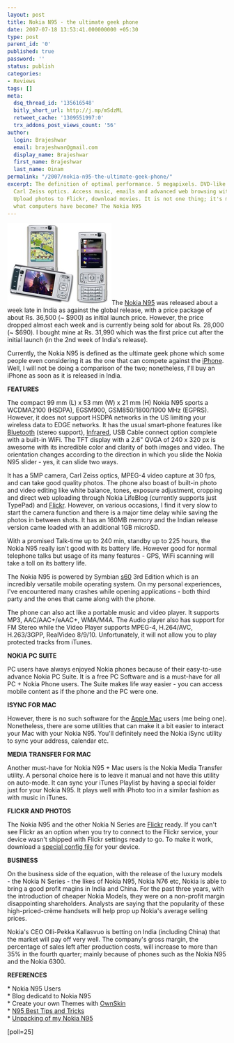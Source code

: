 ```yaml
---
layout: post
title: Nokia N95 - the ultimate geek phone
date: 2007-07-18 13:53:41.000000000 +05:30
type: post
parent_id: '0'
published: true
password: ''
status: publish
categories:
- Reviews
tags: []
meta:
  dsq_thread_id: '135616548'
  bitly_short_url: http://j.mp/mSdzML
  retweet_cache: '1309551997:0'
  trx_addons_post_views_count: '56'
author:
  login: Brajeshwar
  email: brajeshwar@gmail.com
  display_name: Brajeshwar
  first_name: Brajeshwar
  last_name: Oinam
permalink: "/2007/nokia-n95-the-ultimate-geek-phone/"
excerpt: The definition of optimal performance. 5 megapixels. DVD-like quality footage.
  Carl Zeiss optics. Access music, emails and advanced web browsing with GPS mapping.
  Upload photos to Flickr, download movies. It is not one thing; it's many. This is
  what computers have become? The Nokia N95
---
```

<p><img src="/static/2007/07/nokia-n95.jpg" alt="Nokia N95" style="border: 0 none;" />The <a href="http://www.nseries.com/products/n95/">Nokia N95</a> was released about a week late in India as against the global release, with a price package of about Rs. 36,500 (~ $900) as initial launch price. However, the price dropped almost each week and is currently being sold for about Rs. 28,000 (~ $690). I bought mine at Rs. 31,990 which was the first price cut after the initial launch (in the 2nd week of India's release).<br />
<!--more--></p>
<p>Currently, the Nokia N95 is defined as the ultimate geek phone which some people even considering it as the one that can compete against the <a href="http://www.apple.com/iphone/">iPhone</a>. Well, I will not be doing a comparison of the two; nonetheless, I'll buy an iPhone as soon as it is released in India.</p>
<p><strong>FEATURES</strong></p>
<p>The compact 99 mm (L) x 53 mm (W) x 21 mm (H) Nokia N95 sports a WCDMA2100 (HSDPA), EGSM900, GSM850/1800/1900 MHz (EGPRS). However, it does not support HSDPA networks in the US limiting your wireless data to EDGE networks. It has the usual smart-phone features like <a href="http://en.wikipedia.org/wiki/Bluetooth">Bluetooth</a> (stereo support), <a href="http://en.wikipedia.org/wiki/Infrared">Infrared</a>, USB Cable connect option complete with a built-in WiFi. The TFT display with a 2.6" QVGA of 240 x 320 px is awesome with its incredible color and clarity of both images and video. The orientation changes according to the direction in which you slide the Nokia N95 slider - yes, it can slide two ways.</p>
<p>It has a 5MP camera, Carl Zeiss optics, MPEG-4 video capture at 30 fps, and can take good quality photos.  The phone also boast of built-in photo and video editing like white balance, tones, exposure adjustment, cropping and direct web uploading through Nokia LifeBlog (currently supports just TypePad) and <a href="http://www.flickr.com/">Flickr</a>. However, on various occasions, I find it very slow to start the camera function and there is a major time delay while saving the photos in between shots. It has an 160MB memory and the Indian release version came loaded with an additional 1GB microSD.</p>
<p>With a promised Talk-time up to 240 min, standby up to 225 hours, the Nokia N95 really isn't good with its battery life. However good for normal telephone talks but usage of its many features - GPS, WiFi scanning will take a toll on its battery life.</p>
<p>The Nokia N95 is powered by Symbian <a href="http://www.s60.com/">s60</a> 3rd Edition which is an incredibly versatile mobile operating system. On my personal experiences, I've encountered many crashes while opening applications - both third party and the ones that came along with the phone.</p>
<p>The phone can also act like a portable music and video player. It supports MP3, AAC/AAC+/eAAC+, WMA/M4A. The Audio player also has support for FM Stereo while the Video Player supports MPEG-4, H.264/AVC, H.263/3GPP, RealVideo 8/9/10. Unfortunately, it will not allow you to play protected tracks from iTunes.</p>
<p><strong>NOKIA PC SUITE</strong></p>
<p>PC users have always enjoyed Nokia phones because of their easy-to-use advance Nokia PC Suite. It is a free PC Software and is a must-have for all PC + Nokia Phone users. The Suite makes life way easier - you can access mobile content as if the phone and the PC were one.</p>
<p><strong>ISYNC FOR MAC</strong></p>
<p>However, there is no such software for the <a href="http://www.apple.com/mac/">Apple Mac</a> users (me being one). Nonetheless, there are some utilities that can make it a bit easier to interact your Mac with your Nokia N95. You'll definitely need the Nokia iSync utility to sync your address, calendar etc.</p>
<p><strong>MEDIA TRANSFER FOR MAC</strong></p>
<p>Another must-have for Nokia N95 + Mac users is the Nokia Media Transfer utility. A personal choice here is to leave it manual and not have this utility on auto-mode. It can sync your iTunes Playlist by having a special folder just for your Nokia N95. It plays well with iPhoto too in a similar fashion as with music in iTunes.</p>
<p><strong>FLICKR AND PHOTOS</strong></p>
<p>The Nokia N95 and the other Nokia N Series are <a href="http://www.flickr.com/photos/brajeshwar/">Flickr</a> ready. If you can't see Flickr as an option when you try to connect to the Flickr service, your device wasn't shipped with Flickr settings ready to go. To make it work, download a <a href="http://www.flickr.com/help/nokia/#176">special config file</a> for your device.</p>
<p><strong>BUSINESS</strong></p>
<p>On the business side of the equation, with the release of the luxury models - the Nokia N Series - the likes of Nokia N95, Nokia N76 etc, Nokia is able to bring a good profit magins in India and China. For the past three years, with the introduction of cheaper Nokia Models, they were on a non-profit margin disappointing shareholders. Analysts are saying that the popularity of these high-priced-cr&egrave;me handsets will help prop up Nokia's average selling prices.</p>
<p>Nokia's CEO Olli-Pekka Kallasvuo is betting on India (including China) that the market will pay off very well. The company's gross margin, the percentage of sales left after production costs, will increase to more than 35% in the fourth quarter; mainly because of phones such as the Nokia N95 and the Nokia 6300.</p>
<p><strong>REFERENCES</strong></p>
<p>* Nokia N95 Users<br />
* Blog dedicatd to Nokia N95<br />
* Create your own Themes with <a href="http://www.ownskin.com/">OwnSkin</a><br />
* <a href="http://sjc-123.blogspot.com/">N95 Best Tips and Tricks</a><br />
* <a href="http://www.flickr.com/photos/brajeshwar/sets/72157600252132335/">Unpacking of my Nokia N95</a></p>
<p>[poll=25]</p>
